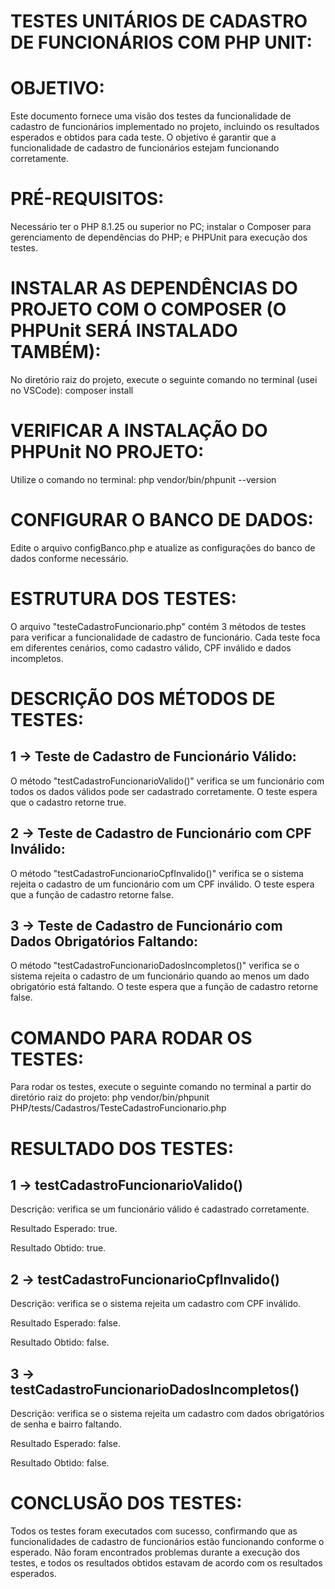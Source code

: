 # TESTES UNITÁRIOS DE CADASTRO DE FUNCIONÁRIOS COM PHP UNIT:

# OBJETIVO:
Este documento fornece uma visão dos testes da funcionalidade de cadastro de funcionários implementado no projeto, incluindo os resultados esperados e obtidos para cada teste. O objetivo é garantir que a funcionalidade de cadastro de funcionários estejam funcionando corretamente.


# PRÉ-REQUISITOS:
Necessário ter o PHP 8.1.25 ou superior no PC; instalar o Composer para gerenciamento de dependências do PHP; e PHPUnit para execução dos testes.


# INSTALAR AS DEPENDÊNCIAS DO PROJETO COM O COMPOSER (O PHPUnit SERÁ INSTALADO TAMBÉM):
No diretório raiz do projeto, execute o seguinte comando no terminal (usei no VSCode): composer install


# VERIFICAR A INSTALAÇÃO DO PHPUnit NO PROJETO:
Utilize o comando no terminal: php vendor/bin/phpunit --version


# CONFIGURAR O BANCO DE DADOS: 
Edite o arquivo configBanco.php e atualize as configurações do banco de dados conforme necessário.


# ESTRUTURA DOS TESTES: 
O arquivo "testeCadastroFuncionario.php" contém 3 métodos de testes para verificar a funcionalidade de cadastro de funcionário. Cada teste foca em diferentes cenários, como cadastro válido, CPF inválido e dados incompletos.


# DESCRIÇÃO DOS MÉTODOS DE TESTES:

## 1 -> Teste de Cadastro de Funcionário Válido:
O método "testCadastroFuncionarioValido()" verifica se um funcionário com todos os dados válidos pode ser cadastrado corretamente. O teste espera que o cadastro retorne true.

## 2 -> Teste de Cadastro de Funcionário com CPF Inválido:
O método "testCadastroFuncionarioCpfInvalido()" verifica se o sistema rejeita o cadastro de um funcionário com um CPF inválido. O teste espera que a função de cadastro retorne false.

## 3 -> Teste de Cadastro de Funcionário com Dados Obrigatórios Faltando:
O método "testCadastroFuncionarioDadosIncompletos()" verifica se o sistema rejeita o cadastro de um funcionário quando ao menos um dado obrigatório está faltando. O teste espera que a função de cadastro retorne false.


# COMANDO PARA RODAR OS TESTES:
Para rodar os testes, execute o seguinte comando no terminal a partir do diretório raiz do projeto: php vendor/bin/phpunit PHP/tests/Cadastros/TesteCadastroFuncionario.php


# RESULTADO DOS TESTES:

## 1 -> testCadastroFuncionarioValido()
Descrição: verifica se um funcionário válido é cadastrado corretamente.

Resultado Esperado: true.

Resultado Obtido: true.

## 2 -> testCadastroFuncionarioCpfInvalido()
Descrição: verifica se o sistema rejeita um cadastro com CPF inválido.

Resultado Esperado: false.

Resultado Obtido: false.

## 3 -> testCadastroFuncionarioDadosIncompletos()
Descrição: verifica se o sistema rejeita um cadastro com dados obrigatórios de senha e bairro faltando.

Resultado Esperado: false.

Resultado Obtido: false.


# CONCLUSÃO DOS TESTES:
Todos os testes foram executados com sucesso, confirmando que as funcionalidades de cadastro de funcionários estão funcionando conforme o esperado. Não foram encontrados problemas durante a execução dos testes, e todos os resultados obtidos estavam de acordo com os resultados esperados.